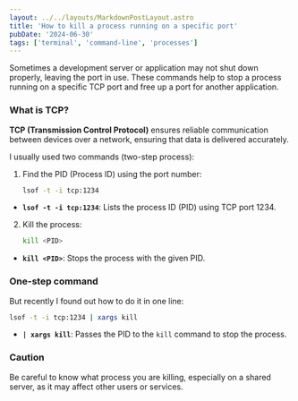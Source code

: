 ```yaml
---
layout: ../../layouts/MarkdownPostLayout.astro
title: 'How to kill a process running on a specific port'
pubDate: '2024-06-30'
tags: ['terminal', 'command-line', 'processes']
---
```


Sometimes a development server or application may not shut down properly, leaving the port in use. These commands help to stop a process running on a specific TCP port and free up a port for another application.

### What is TCP?

**TCP (Transmission Control Protocol)** ensures reliable communication between devices over a network, ensuring that data is delivered accurately.

I usually used two commands (two-step process):

1. Find the PID (Process ID) using the port number:
   ```sh
   lsof -t -i tcp:1234
   ```

- **`lsof -t -i tcp:1234`**: Lists the process ID (PID) using TCP port 1234.

2. Kill the process:
   ```sh
   kill <PID>
   ```

- **`kill <PID>`**: Stops the process with the given PID.

### One-step command

But recently I found out how to do it in one line:

```sh
lsof -t -i tcp:1234 | xargs kill
```

- **`| xargs kill`**: Passes the PID to the `kill` command to stop the process.

### Caution

Be careful to know what process you are killing, especially on a shared server, as it may affect other users or services.
